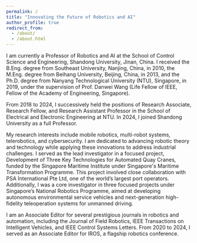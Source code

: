 ```yaml
---
permalink: /
title: "Innovating the Future of Robotics and AI"
author_profile: true
redirect_from: 
  - /about/
  - /about.html
---
```


I am currently a Professor of Robotics and AI at the School of Control Science and Engineering, Shandong University, Jinan, China. I received the B.Eng. degree from Southeast University, Nanjing, China, in 2010, the M.Eng. degree from Beihang University, Beijing, China, in 2013, and the Ph.D. degree from Nanyang Technological University (NTU), Singapore, in 2019, under the supervision of Prof. Danwei Wang (Life Fellow of IEEE, Fellow of the Academy of Engineering, Singapore).

From 2018 to 2024, I successively held the positions of Research Associate, Research Fellow, and Research Assistant Professor in the School of Electrical and Electronic Engineering at NTU. In 2024, I joined Shandong University as a full Professor.

My research interests include mobile robotics, multi-robot systems, telerobotics, and cybersecurity. I am dedicated to advancing robotic theory and technology while applying these innovations to address industrial challenges. I served as the lead investigator in a focused project, Development of Three Key Technologies for Automated Quay Cranes, funded by the Singapore Maritime Institute under Singapore's Maritime Transformation Programme. This project involved close collaboration with PSA International Pte Ltd, one of the world’s largest port operators. Additionally, I was a core investigator in three focused projects under Singapore’s National Robotics Programme, aimed at developing autonomous environmental service vehicles and next-generation high-fidelity teleoperation systems for unmanned driving.

I am an Associate Editor for several prestigious journals in robotics and automation, including the Journal of Field Robotics, IEEE Transactions on Intelligent Vehicles, and IEEE Control Systems Letters. From 2020 to 2024, I served as an Associate Editor for IROS, a flagship robotics conference.


